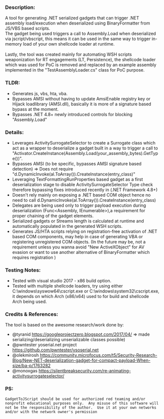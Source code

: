 ### Description:
A tool for generating .NET serialized gadgets that can trigger .NET assembly load/execution when deserialized using BinaryFormatter from JS/VBS based scripts.
<br>The gadget being used triggers a call to Assembly.Load when deserialized via jscript/vbscript, this means it can be used in the same way to trigger in-memory load of your own shellcode loader at runtime.
<br><br> Lastly, the tool was created mainly for automating WSH scripts weaponization for RT engagements (LT, Persistence), the shellcode loader which was used for PoC is removed and replaced by an example assembly implemented in the "TestAssemblyLoader.cs" class for PoC purpose.

### TLDR:
- Generates js, vbs, hta, vba.
- Bypasses AMSI without having to update AmsiEnable registry key or Hijack loadlibrary (AMSI.dll), basically it is more of a signature based bypass at the moment.
- Bypasses .NET 4.8+ newly introduced controls for blocking "Assembly.Load"

### Details:
- Leverages ActivitySurrogateSelector to create a Surrogate class which act as a wrapper to deserialize a gadget built in a way to trigger a call to "Activator.CreateInstance(Assembly.Load(your_assembly_bytes).GetType())".
- Bypasses AMSI (to be specific, bypasses AMSI signature based detection) => Does not require "d.DynamicInvoke(al.ToArray()).CreateInstance(entry_class)"
- Leveraging TextFormattingRunProperties based gadget as a first deserialization stage to disable ActivitySurrogateSelector Type check therefore bypassing fixes introduced recently in (.NET Framework 4.8+)
- Doesn't rely mainly on exposing a .NET based COM object hence no need to call d.DynamicInvoke(al.ToArray()).CreateInstance(entry_class)
- Delegates are being used only to trigger payload execution during deserialization (Func<Assembly, IEnumerable<Type>>),a requirement for proper chaining of the gadget elements.
- Serialized gadgets or Streams length is calculated at runtime and automatically populated in the generated WSH scripts.
- Generates JS/HTA scripts relying on registration-free activation of .NET based COM components, may help in case of generating VBA or registering unregistered COM objects. (In the future may be, not a requirement unless you wanna avoid "New ActiveXObject" for AV evasion or want to use another alternative of BinaryFormatter which requires registration )

### Testing Notes:
- Tested with visual studio 2017 - x86 build option.
- Tested with multiple shellcode loaders, try using either C:\windows\syswow64\cscript.exe or C:\windows\system32\cscript.exe, it depends on which Arch (x86/x64) used to for build and shellcode Arch being used.

### Credits & References:
The tool is based on the awesome research/work done by:
- @tyranid https://googleprojectzero.blogspot.com/2017/04/ => made serializing/deserializing unserializable classes possible)
- @pwntester yoserial.net project https://github.com/pwntester/ysoserial.net
- @olekmirosh https://community.microfocus.com/t5/Security-Research-Blog/New-NET-deserialization-gadget-for-compact-payload-When-size/ba-p/1763282
- @monoxgas https://silentbreaksecurity.com/re-animating-activitysurrogateselector/

### PS:

  ``GadgetToJScript should be used for authorized red teaming and/or nonprofit educational purposes only. 
Any misuse of this software will not be the responsibility of the author. 
Use it at your own networks and/or with the network owner's permission``



